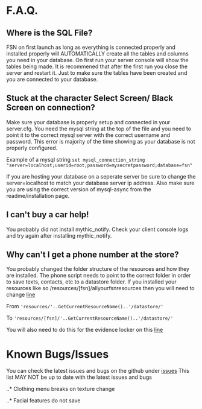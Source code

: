 # F.A.Q.

## Where is the SQL File?
FSN on first launch as long as everything is connected properly and installed properly will AUTOMATICALLY create all the tables and columns you need in your database. On first run your server console will show the tables being made. It is recommened that after the first run you close the server and restart it. Just to make sure the tables have been created and you are connected to your database.


## Stuck at the character Select Screen/ Black Screen on connection?
Make sure your database is properly setup and connected in your server.cfg. You need the mysql string at the top of the file and you need to point it to the correct mysql server with the correct username and password. This error is majority of the time showing as your database is not properly configured. 

Example of a mysql string `set mysql_connection_string "server=localhost;userid=root;password=mysecretpassword;database=fsn"` 

If you are hosting your database on a seperate server be sure to change the server=localhost to match your database server ip address. Also make sure you are using the correct version of mysql-async from the readme/installation page.

## I can't buy a car help!
You probably did not install mythic_notify. Check your client console logs and try again after installing mythic_notify.

## Why can't I get a phone number at the store?
You probably changed the folder structure of the resources and how they are installed. The phone script needs to point to the correct folder in order to save texts, contacts, etc to a datastore folder. If you installed your resources like so /resources/[fsn]/allyourfsnresources then you will need to change [line](https://github.com/jamessc0tt/FiveM-FSN-Framework/blob/master/fsn_phones/sv_phone.lua#L2)

From
` 'resources/'..GetCurrentResourceName()..'/datastore/' `

To
` 'resources/[fsn]/'..GetCurrentResourceName()..'/datastore/' `

 You will also need to do this for the evidence locker on this [line](https://github.com/JamesSc0tt/FiveM-FSN-Framework/blob/master/fsn_inventory/pd_locker/sv_locker.lua#L2)

# Known Bugs/Issues
You can check the latest issues and bugs on the github under [issues](https://github.com/JamesSc0tt/FiveM-FSN-Framework/issues) This list MAY NOT be up to date with the latest issues and bugs

..* Clothing menu breaks on texture change

..* Facial features do not save